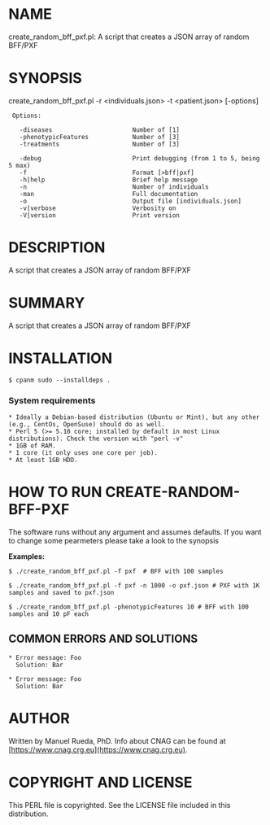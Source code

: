# NAME

create\_random\_bff\_pxf.pl: A script that creates a JSON array of random BFF/PXF

# SYNOPSIS

create\_random\_bff\_pxf.pl -r &lt;individuals.json> -t &lt;patient.json> \[-options\]

     Options:

       -diseases                      Number of [1]
       -phenotypicFeatures            Number of [3]
       -treatments                    Number of [3]

       -debug                         Print debugging (from 1 to 5, being 5 max)
       -f                             Format [>bff|pxf]
       -h|help                        Brief help message
       -n                             Number of individuals
       -man                           Full documentation
       -o                             Output file [individuals.json]
       -v|verbose                     Verbosity on
       -V|version                     Print version

# DESCRIPTION

A script that creates a JSON array of random BFF/PXF

# SUMMARY

A script that creates a JSON array of random BFF/PXF

# INSTALLATION

    $ cpanm sudo --installdeps .

### System requirements

    * Ideally a Debian-based distribution (Ubuntu or Mint), but any other (e.g., CentOs, OpenSuse) should do as well.
    * Perl 5 (>= 5.10 core; installed by default in most Linux distributions). Check the version with "perl -v"
    * 1GB of RAM.
    * 1 core (it only uses one core per job).
    * At least 1GB HDD.

# HOW TO RUN CREATE-RANDOM-BFF-PXF

The software runs without any argument and assumes defaults. If you want to change some pearmeters please take a look to the synopsis

**Examples:**

    $ ./create_random_bff_pxf.pl -f pxf  # BFF with 100 samples

    $ ./create_random_bff_pxf.pl -f pxf -n 1000 -o pxf.json # PXF with 1K samples and saved to pxf.json

    $ ./create_random_bff_pxf.pl -phenotypicFeatures 10 # BFF with 100 samples and 10 pF each

## COMMON ERRORS AND SOLUTIONS

    * Error message: Foo
      Solution: Bar

    * Error message: Foo
      Solution: Bar

# AUTHOR 

Written by Manuel Rueda, PhD. Info about CNAG can be found at [https://www.cnag.crg.eu](https://www.cnag.crg.eu).

# COPYRIGHT AND LICENSE

This PERL file is copyrighted. See the LICENSE file included in this distribution.

